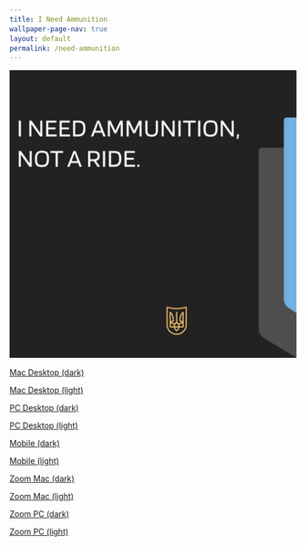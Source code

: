 ```yaml
---
title: I Need Ammunition
wallpaper-page-nav: true
layout: default
permalink: /need-ammunition
---
```


<div class="page-thumb"><img src="static/gallery/need-ammunitiion-thumb.PNG"></div>

<a href="/static/need-ammunition/I-Need-Ammunition-Desktop-mac-dark.png">Mac Desktop (dark)</a>

<a href="/static/need-ammunition/I-Need-Ammunition-Desktop-mac-light.png">Mac Desktop (light)</a>

<a href="/static/need-ammunition/I-Need-Ammunition-Desktop-pc-dark.png">PC Desktop (dark)</a>

<a href="/static/need-ammunition/I-Need-Ammunition-Desktop-pc-light.png">PC Desktop (light)</a>

<a href="/static/need-ammunition/I-Need-Ammunition-mobile-dark.png">Mobile (dark)</a>

<a href="/static/need-ammunition/I-Need-Ammunition-mobile-light.png">Mobile (light)</a>

<a href="/static/need-ammunition/I-Need-Ammunition-zoom-mac-dark.png">Zoom Mac (dark)</a>

<a href="/static/need-ammunition/I-Need-Ammunition-zoom-mac-light.png">Zoom Mac (light)</a>

<a href="/static/need-ammunition/I-Need-Ammunition-zoom-pc-dark.png">Zoom PC (dark)</a>

<a href="/static/need-ammunition/I-Need-Ammunition-zoom-pc-light.png">Zoom PC (light)</a>